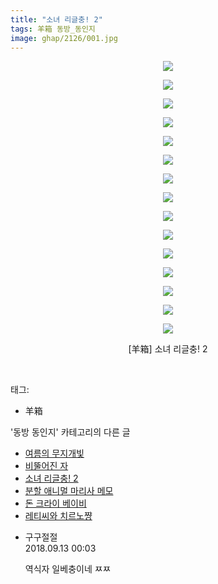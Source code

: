 ```yaml
---
title: "소녀 리글충! 2"
tags: 羊箱 동방_동인지
image: ghap/2126/001.jpg
---
```

<div class="article">
<p style="text-align: center; clear: none; float: none;"><img src="{{ site.nasurl }}/ghap/2126/001.jpg"/></p>
<p style="text-align: center; clear: none; float: none;"><img src="{{ site.nasurl }}/ghap/2126/002.jpg"/></p>
<p style="text-align: center; clear: none; float: none;"><img src="{{ site.nasurl }}/ghap/2126/003.jpg"/></p>
<p style="text-align: center; clear: none; float: none;"><img src="{{ site.nasurl }}/ghap/2126/004.jpg"/></p>
<p style="text-align: center; clear: none; float: none;"><img src="{{ site.nasurl }}/ghap/2126/005.jpg"/></p>
<p style="text-align: center; clear: none; float: none;"><img src="{{ site.nasurl }}/ghap/2126/006.jpg"/></p>
<p style="text-align: center; clear: none; float: none;"><img src="{{ site.nasurl }}/ghap/2126/007.jpg"/></p>
<p style="text-align: center; clear: none; float: none;"><img src="{{ site.nasurl }}/ghap/2126/008.jpg"/></p>
<p style="text-align: center; clear: none; float: none;"><img src="{{ site.nasurl }}/ghap/2126/009.jpg"/></p>
<p style="text-align: center; clear: none; float: none;"><img src="{{ site.nasurl }}/ghap/2126/010.jpg"/></p>
<p style="text-align: center; clear: none; float: none;"><img src="{{ site.nasurl }}/ghap/2126/011.jpg"/></p>
<p style="text-align: center; clear: none; float: none;"><img src="{{ site.nasurl }}/ghap/2126/012.jpg"/></p>
<p style="text-align: center; clear: none; float: none;"><img src="{{ site.nasurl }}/ghap/2126/013.jpg"/></p>
<p style="text-align: center; clear: none; float: none;"><img src="{{ site.nasurl }}/ghap/2126/014.jpg"/></p>
<p style="text-align: center; clear: none; float: none;"><img src="{{ site.nasurl }}/ghap/2126/015.jpg"/></p>
<p style="text-align: center; clear: none; float: none;">[羊箱] 소녀 리글충! 2</p>
<p><br/></p>
</div><div class="tagTrail">
<p>태그: </p>
<ul>
<li>羊箱</li>
</ul>
</div><div class="another">
<p>'동방 동인지' 카테고리의 다른 글</p>
<ul>
<li><a href="/2016-09-12-ghap_2128">여름의 무지개빛</a></li>
<li><a href="/2016-09-11-ghap_2127">비뚤어진 자</a></li>
<li><a href="/2016-09-11-ghap_2126">소녀 리글충! 2</a></li>
<li><a href="/2016-09-11-ghap_2125">분할 애니멀 마리사 메모</a></li>
<li><a href="/2016-09-11-ghap_2123">돈 크라이 베이비</a></li>
<li><a href="/2016-09-11-ghap_2122">레티씨와 치르노쨩</a></li>
</ul>
</div><div class="cb_module cb_fluid">
<div class="cb_wrt cb_profile">
<div class="comment">
<ul>
<li class="cb_thumb_off" id="comment15331348">
<div class="cb_comment_area">
<div class="cb_info_area">
<div class="cb_section">
<span class="cb_nick_name">구구절절</span>
</div>
<div class="cb_section">
<span class="cb_date">2018.09.13 00:03 </span>
</div>
</div>
<div class="cb_dsc_comment">
<p class="cb_dsc">
											역식자 일베충이네 ㅉㅉ
										</p>
</div>
</div></li>
</ul>
</div>
</div><!-- commentList close -->
</div>